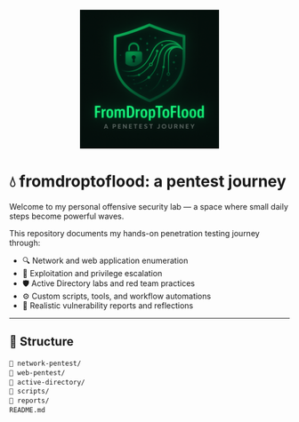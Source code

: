 
<p align="center">
  <img src="logo.png" width="250"/>
</p>

# 💧 fromdroptoflood: a pentest journey

Welcome to my personal offensive security lab — a space where small daily steps become powerful waves.

This repository documents my hands-on penetration testing journey through:

- 🔍 Network and web application enumeration 
- 🎯 Exploitation and privilege escalation 
- 🛡️ Active Directory labs and red team practices 
- ⚙️ Custom scripts, tools, and workflow automations 
- 📄 Realistic vulnerability reports and reflections

---

## 🧭 Structure

```bash
📁 network-pentest/
📁 web-pentest/
📁 active-directory/
📁 scripts/
📁 reports/
README.md

